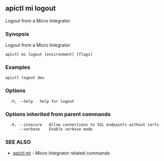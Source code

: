 ## apictl mi logout

Logout from a Micro Integrator

### Synopsis

Logout from a Micro Integrator

```
apictl mi logout [environment] [flags]
```

### Examples

```
apictl logout dev
```

### Options

```
  -h, --help   help for logout
```

### Options inherited from parent commands

```
  -k, --insecure   Allow connections to SSL endpoints without certs
      --verbose    Enable verbose mode
```

### SEE ALSO

* [apictl mi](apictl_mi.md)	 - Micro Integrator related commands

